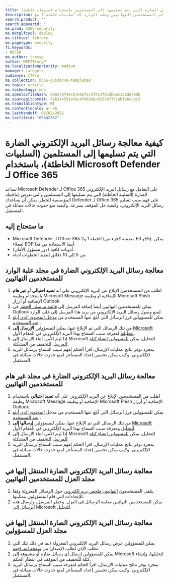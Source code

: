 ```yaml
---
title: (سلبيات خاطئة) كيفية معالجة رسائل البريد الإلكتروني الضارة التي يتم تسليمها إلى المستلمين باستخدام Microsoft Defender لـ Office 365
description: خطوات التعامل مع رسائل البريد الإلكتروني الضارة الواردة إلى المستخدمين النهائيين وعلب الوارد (ك "سلبيات خاطئة") مع Microsoft Defender لـ Office 365 لمنع فقدان الأعمال.
search.product: ''
search.appverid: ''
ms.prod: m365-security
ms.mktglfcycl: deploy
ms.sitesec: library
ms.pagetype: security
f1.keywords:
- NOCSH
ms.author: tracyp
author: MSFTTracyP
ms.localizationpriority: medium
manager: jarogers
audience: ITPro
ms.collection: m365-guidance-templates
ms.topic: article
ms.technology: mdo
ms.openlocfilehash: d9827af44cb7ea6f573f453fd1db6ac1c2de79d6
ms.sourcegitcommit: 7ab324551afac4fd82abc015247371ebfe6ccac2
ms.translationtype: MT
ms.contentlocale: ar-SA
ms.lasthandoff: 06/02/2022
ms.locfileid: "65842362"
---
```

# <a name="how-to-handle-malicious-emails-that-are-delivered-to-recipients-false-negatives-using-microsoft-defender-for-office-365"></a>كيفية معالجة رسائل البريد الإلكتروني الضارة التي يتم تسليمها إلى المستلمين (السلبيات الخاطئة)، باستخدام Microsoft Defender لـ Office 365

تساعد Microsoft Defender لـ Office 365 على التعامل مع رسائل البريد الإلكتروني الضارة (السلبية الخاطئة) التي يتم تسليمها إلى المستلمين والتي تعرض إنتاجيتك المؤسسية للخطر.
يمكن أن يساعدك Defender لـ Office 365 على فهم سبب تسليم رسائل البريد الإلكتروني، وكيفية حل الموقف بسرعة، وكيفية منع حدوث حالات مماثلة في المستقبل.

## <a name="what-youll-need"></a>ما ستحتاج إليه

- Microsoft Defender لـ Office 365 الخطة 1 و2 (مضمنة كجزء من E3 وE5). يمكن لعملاء EOP أيضا الاستفادة من هذا.
- أذونات كافية (دور مسؤول الأمان).
- من 5 إلى 10 دقائق لتنفيذ الخطوات أدناه.

## <a name="handling-malicious-emails-in-the-inbox-folder-of-end-users"></a>معالجة رسائل البريد الإلكتروني الضارة في مجلد علبة الوارد للمستخدمين النهائيين
1. اطلب من المستخدمين الإبلاغ عن البريد الإلكتروني على أنه **تصيد احتيالي** أو **غير هام** باستخدام وظيفة Microsoft Message الإضافية أو وظيفة Microsoft Phish الإضافية أو أزرار Outlook.
2. يمكن للمستخدمين النهائيين أيضا إضافة المرسل إلى [قائمة مرسلي الحظر](https://support.microsoft.com/en-us/office/block-a-mail-sender-b29fd867-cac9-40d8-aed1-659e06a706e4#:~:text=1%20On%20the%20Home%20tab%2C%20in%20the%20Delete,4%20Click%20OK%20in%20both%20open%20dialog%20boxes..) في Outlook لمنع وصول رسائل البريد الإلكتروني من بريد هذا المرسل إلى علب الوارد.
3. يمكن للمسؤولين فرز الرسائل التي أبلغ عنها المستخدم من [مدخل المحتوى الذي أبلغ عنه المستخدم](/microsoft-365/security/office-365-security/admin-submission?view=o365-worldwide#view-user-submissions-to-microsoft) .
4. من تلك الرسائل التي تم الإبلاغ عنها، يمكن للمسؤولين **الإرسال إلى** [Microsoft لتحليلها](/microsoft-365/security/office-365-security/admin-submission?view=o365-worldwide#notify-users-from-within-the-portal) لمعرفة سبب السماح بهذا البريد الإلكتروني في المقام الأول.
5. إذا لزم الأمر، أثناء الإرسال إلى Microsoft للتحليل، يمكن [للمسؤولين إنشاء كتلة للمرسل](/microsoft-365/security/office-365-security/manage-tenant-blocks?view=o365-worldwide) للتخفيف من المشكلة.
6. بمجرد توفر نتائج عمليات الإرسال، اقرأ الحكم لفهم سبب السماح برسائل البريد الإلكتروني، وكيف يمكن تحسين إعداد المستأجر لمنع حدوث حالات مماثلة في المستقبل.

## <a name="handling-malicious-emails-in-junk-folder-of-end-users"></a>معالجة رسائل البريد الإلكتروني الضارة في مجلد غير هام للمستخدمين النهائيين

1. اطلب من المستخدمين الإبلاغ عن البريد الإلكتروني على أنه **تصيد احتيالي** باستخدام وظيفة Microsoft Message الإضافية أو وظيفة Microsoft Phish الإضافية أو أزرار Outlook.
2. يمكن للمسؤولين فرز الرسائل التي أبلغ عنها المستخدم من مدخل [المحتوى الذي أبلغ عنه المستخدم](/microsoft-365/security/office-365-security/admin-submission?view=o365-worldwide#view-user-submissions-to-microsoft) .
3. من تلك الرسائل التي تم الإبلاغ عنها، يمكن للمسؤولين **إرسالها إلى** [Microsoft للتحليل](/microsoft-365/security/office-365-security/admin-submission?view=o365-worldwide#notify-users-from-within-the-portal) ومعرفة سبب السماح بهذا البريد الإلكتروني في المقام الأول.
4. إذا لزم الأمر، أثناء الإرسال إلى Microsoft للتحليل، يمكن [للمسؤولين إنشاء كتلة للمرسل](/microsoft-365/security/office-365-security/manage-tenant-blocks?view=o365-worldwide) للتخفيف من المشكلة.
5. بمجرد توفر نتائج عمليات الإرسال، اقرأ الحكم لفهم سبب السماح برسائل البريد الإلكتروني، وكيف يمكن تحسين إعداد المستأجر لمنع حدوث حالات مماثلة في المستقبل.

## <a name="handling-malicious-emails-landing-in-the-quarantine-folder-of-end-users"></a>معالجة رسائل البريد الإلكتروني الضارة المنتقل إليها في مجلد العزل للمستخدمين النهائيين

1. يتلقى المستخدمون [النهائيون ملخص بريد إلكتروني](/microsoft-365/security/office-365-security/use-spam-notifications-to-release-and-report-quarantined-messages?view=o365-worldwide) حول الرسائل المعزولة وفقا للإعدادات التي قام المسؤولون بتمكينها.
2. يمكن للمستخدمين النهائيين معاينة الرسائل في العزل، وحظر المرسل، وإرسال هذه الرسائل إلى Microsoft للتحليل.

## <a name="handling-malicious-emails-landing-in-the-quarantine-folder-of-admins"></a>معالجة رسائل البريد الإلكتروني الضارة المنتقل إليها في مجلد العزل للمسؤولين
1. يمكن للمسؤولين عرض رسائل البريد الإلكتروني المعزولة (بما في ذلك تلك التي تطلب الإذن لطلب الإصدار) من [صفحة المراجعة](/microsoft-365/security/office-365-security/manage-quarantined-messages-and-files?view=o365-worldwide).
2. يمكن للمسؤولين إرسال أي رسائل ضارة أو مشبوهة إلى Microsoft لتحليلها، وإنشاء كتلة للتخفيف من الموقف في انتظار الحكم.
3. بمجرد توفر نتائج عمليات الإرسال، اقرأ الحكم لمعرفة سبب السماح برسائل البريد الإلكتروني، وكيف يمكن تحسين إعداد المستأجر لمنع حدوث حالات مماثلة في المستقبل.
